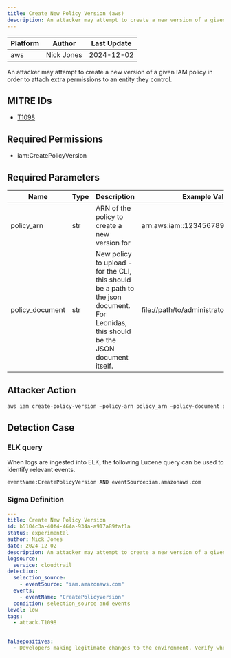 ```yaml
---
title: Create New Policy Version (aws)
description: An attacker may attempt to create a new version of a given IAM policy in order to attach extra permissions to an entity they control. 
---
```


| Platform               | Author               | Last Update                 |
| ---------------------- | -------------------- | --------------------------- |
| aws | Nick Jones | 2024-12-02 |

An attacker may attempt to create a new version of a given IAM policy in order to attach extra permissions to an entity they control.

## MITRE IDs

* [T1098](https://attack.mitre.org/techniques/T1098/)

## Required Permissions

* iam:CreatePolicyVersion

## Required Parameters

| Name       | Type                  | Description                  | Example Value          |
| ---------- | --------------------- | ---------------------------- | ---------------------- |
| policy_arn | str | ARN of the policy to create a new version for | arn:aws:iam::123456789012:policy/test |
| policy_document | str | New policy to upload - for the CLI, this should be a path to the json document. For Leonidas, this should be the JSON document itself. | file://path/to/administrator/policy.json |

## Attacker Action

```bash
aws iam create-policy-version –policy-arn policy_arn –policy-document policy_document –set-as-default 
```

## Detection Case

### ELK query

When logs are ingested into ELK, the following Lucene query can be used to identify relevant events.

```
eventName:CreatePolicyVersion AND eventSource:iam.amazonaws.com  
```

### Sigma Definition

```yaml
---
title: Create New Policy Version
id: b5104c3a-40f4-464a-934a-a917a89faf1a
status: experimental
author: Nick Jones
date: 2024-12-02
description: An attacker may attempt to create a new version of a given IAM policy in order to attach extra permissions to an entity they control.
logsource:
  service: cloudtrail
detection:
  selection_source:
    - eventSource: "iam.amazonaws.com"
  events:
    - eventName: "CreatePolicyVersion"
  condition: selection_source and events
level: low
tags:
  - attack.T1098
  

falsepositives:
  - Developers making legitimate changes to the environment. Verify whether the user identity, user agent, and/or hostname should be making changes in your environment.
```